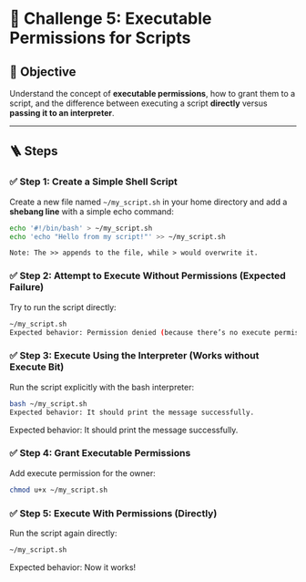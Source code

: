 # 🎯 Challenge 5: Executable Permissions for Scripts

## 🧠 Objective  
Understand the concept of **executable permissions**, how to grant them to a script, and the difference between executing a script **directly** versus **passing it to an interpreter**.

---

## 🪜 Steps

### ✅ Step 1: Create a Simple Shell Script

Create a new file named `~/my_script.sh` in your home directory and add a **shebang line** with a simple echo command:

```bash
echo '#!/bin/bash' > ~/my_script.sh
echo 'echo "Hello from my script!"' >> ~/my_script.sh
```
`Note: The >> appends to the file, while > would overwrite it.`

### ✅ Step 2: Attempt to Execute Without Permissions (Expected Failure)

Try to run the script directly:

```bash
~/my_script.sh
Expected behavior: Permission denied (because there’s no execute permission yet).
```

### ✅ Step 3: Execute Using the Interpreter (Works without Execute Bit)

Run the script explicitly with the bash interpreter:

```bash
bash ~/my_script.sh
Expected behavior: It should print the message successfully.
```
Expected behavior: It should print the message successfully.

### ✅ Step 4: Grant Executable Permissions

Add execute permission for the owner:

```bash
chmod u+x ~/my_script.sh
```

### ✅ Step 5: Execute With Permissions (Directly)
Run the script again directly:

```bash
~/my_script.sh
```
Expected behavior: Now it works!
